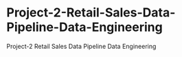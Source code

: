 # Project-2-Retail-Sales-Data-Pipeline-Data-Engineering
Project-2 Retail Sales Data Pipeline Data Engineering
